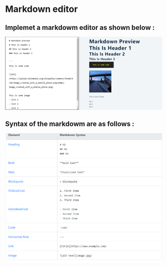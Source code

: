 # Markdown editor

## Implemet a markdowm editor as shown below :

![alt text](../../../images/markdown.png)

## Syntax of the markdowm are as follows :

![alt text](../../../images/mark%20eg.png)
